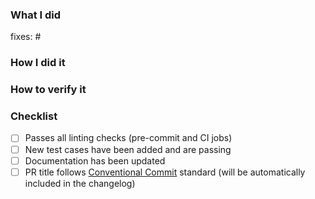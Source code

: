 ### What I did

fixes: #

### How I did it

### How to verify it

### Checklist

- [ ] Passes all linting checks (pre-commit and CI jobs)
- [ ] New test cases have been added and are passing
- [ ] Documentation has been updated
- [ ] PR title follows [Conventional Commit](https://www.conventionalcommits.org/en/v1.0.0/) standard (will be automatically included in the changelog)

